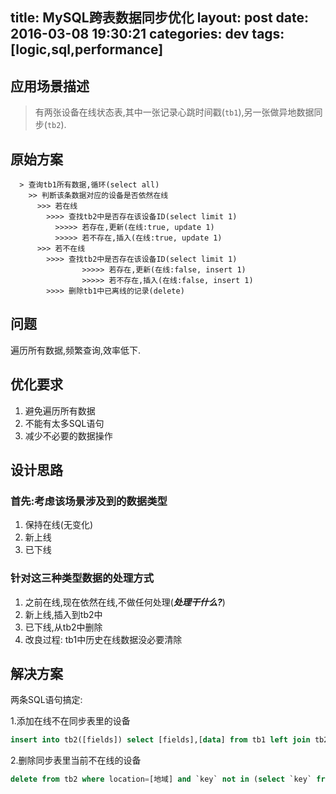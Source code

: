 title: MySQL跨表数据同步优化
layout: post
date: 2016-03-08 19:30:21
categories: dev
tags: [logic,sql,performance]
---

## 应用场景描述

> 有两张设备在线状态表,其中一张记录心跳时间戳(`tb1`),另一张做异地数据同步(`tb2`).


## 原始方案


```
  > 查询tb1所有数据,循环(select all)
    >> 判断该条数据对应的设备是否依然在线
      >>> 若在线
        >>>> 查找tb2中是否存在该设备ID(select limit 1)
          >>>>> 若存在,更新(在线:true, update 1)
          >>>>> 若不存在,插入(在线:true, update 1)
      >>> 若不在线
        >>>> 查找tb2中是否存在该设备ID(select limit 1)
                >>>>> 若存在,更新(在线:false, insert 1)
                >>>>> 若不存在,插入(在线:false, insert 1)
        >>>> 删除tb1中已离线的记录(delete)
```

<!-- more -->


## 问题

遍历所有数据,频繁查询,效率低下.

## 优化要求

1. 避免遍历所有数据
2. 不能有太多SQL语句
3. 减少不必要的数据操作

## 设计思路

### 首先:考虑该场景涉及到的数据类型

1. 保持在线(无变化)
2. 新上线
3. 已下线

### 针对这三种类型数据的处理方式

1. 之前在线,现在依然在线,不做任何处理(***处理干什么?***)
2. 新上线,插入到tb2中
3. 已下线,从tb2中删除
4. 改良过程: tb1中历史在线数据没必要清除

## 解决方案

两条SQL语句搞定:

1.添加在线不在同步表里的设备

```sql
insert into tb2([fields]) select [fields],[data] from tb1 left join tb2 on tb1.`key` = tb2.`key` where tb1.updatedat > [时间戳] and tb1.location = [地域] and tb2.did is null;
```

2.删除同步表里当前不在线的设备

```sql
delete from tb2 where location=[地域] and `key` not in (select `key` from tb1 where updatedat > [时间戳] and location = [地域]);
```